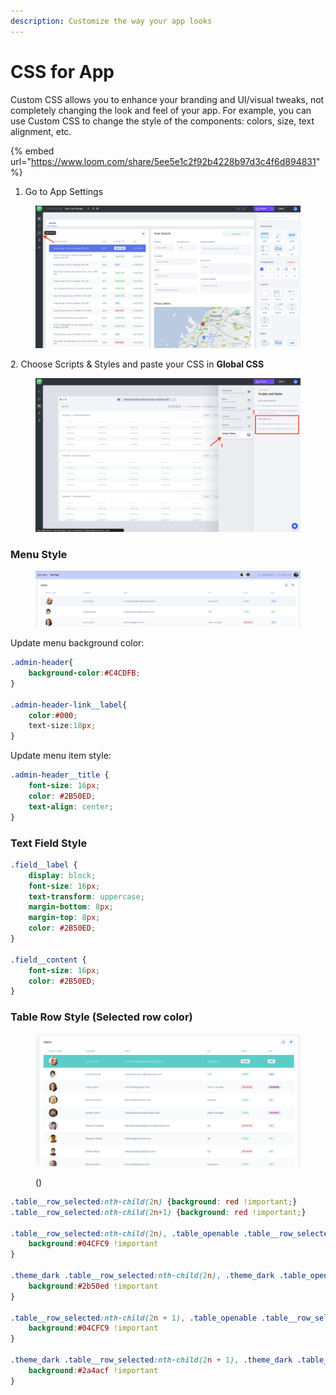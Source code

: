 ```yaml
---
description: Customize the way your app looks
---
```


# CSS for App

Custom CSS allows you to enhance your branding and UI/visual tweaks, not completely changing the look and feel of your app. For example, you can use Custom CSS to change the style of the components: colors,  size, text alignment, etc.

{% embed url="https://www.loom.com/share/5ee5e1c2f92b4228b97d3c4f6d894831" %}

1. Go to App Settings

<figure><img src="../../.gitbook/assets/Screenshot 2023-01-26 at 17.17.24.png" alt=""><figcaption></figcaption></figure>

2\. Choose Scripts & Styles and paste your CSS in **Global CSS**

<figure><img src="../../.gitbook/assets/global23 (1).jpg" alt=""><figcaption></figcaption></figure>

### Menu Style

<figure><img src="../../.gitbook/assets/image (13).png" alt=""><figcaption></figcaption></figure>

Update menu background color:

```css
.admin-header{
    background-color:#C4CDFB;
}

.admin-header-link__label{
    color:#000;
    text-size:18px;
}
```

Update menu item style:

```css
.admin-header__title {
    font-size: 16px;
    color: #2B50ED;
    text-align: center;
}
```

### Text Field Style

```css
.field__label {
    display: block;
    font-size: 16px;
    text-transform: uppercase;
    margin-bottom: 8px;
    margin-top: 8px;
    color: #2B50ED;
}

.field__content {
    font-size: 16px;
    color: #2B50ED;
}
```

### Table Row Style (Selected row color)

<figure><img src="../../.gitbook/assets/image (11).png" alt=""><figcaption><p> ()</p></figcaption></figure>

```css
.table__row_selected:nth-child(2n) {background: red !important;}
.table__row_selected:nth-child(2n+1) {background: red !important;}

.table__row_selected:nth-child(2n), .table_openable .table__row_selected:hover:nth-child(2n) {
    background:#04CFC9 !important
}

.theme_dark .table__row_selected:nth-child(2n), .theme_dark .table_openable .table__row_selected:hover:nth-child(2n) {
    background:#2b50ed !important
}

.table__row_selected:nth-child(2n + 1), .table_openable .table__row_selected:hover:nth-child(2n + 1) {
    background:#04CFC9 !important
}

.theme_dark .table__row_selected:nth-child(2n + 1), .theme_dark .table_openable .table__row_selected:hover:nth-child(2n + 1) {
    background:#2a4acf !important
}
```
